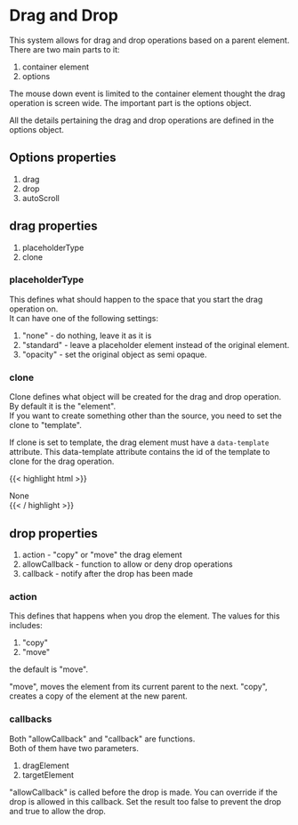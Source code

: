 # Drag and Drop

This system allows for drag and drop operations based on a parent element.  
There are two main parts to it:

1. container element
2. options

The mouse down event is limited to the container element thought the drag operation is screen wide.
The important part is the options object.

All the details pertaining the drag and drop operations are defined in the options object.

## Options properties

1. drag
2. drop
3. autoScroll

## drag properties

1. placeholderType
2. clone

### placeholderType

This defines what should happen to the space that you start the drag operation on.  
It can have one of the following settings:

1. "none" - do nothing, leave it as it is
2. "standard" - leave a placeholder element instead of the original element.
3. "opacity" - set the original object as semi opaque.

### clone

Clone defines what object will be created for the drag and drop operation.  
By default it is the "element".  
If you want to create something other than the source, you need to set the clone to "template".

If clone is set to template, the drag element must have a `data-template` attribute.
This data-template attribute contains the id of the template to clone for the drag operation.

{{< highlight html >}}
<div class="card small" draggable="true" data-template="tplInput">None</div>
{{< / highlight >}}

## drop properties

1. action - "copy" or "move" the drag element
2. allowCallback - function to allow or deny drop operations
3. callback - notify after the drop has been made

### action

This defines that happens when you drop the element.
The values for this includes:

1. "copy"
2. "move"

the default is "move".

"move", moves the element from its current parent to the next.
"copy", creates a copy of the element at the new parent.

### callbacks

Both "allowCallback" and "callback" are functions.  
Both of them have two parameters.

1. dragElement
2. targetElement

"allowCallback" is called before the drop is made.
You can override if the drop is allowed in this callback.
Set the result too false to prevent the drop and true to allow the drop.
